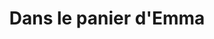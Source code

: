 ---
title: "Dans le panier d'Emma"
url: /lyons-la-foret/dans-le-panier-demma/
shop: Gemüse & Obst
---